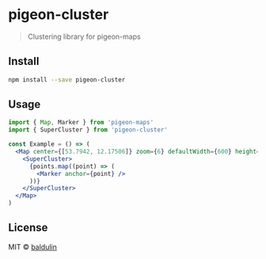 # pigeon-cluster

> Clustering library for pigeon-maps

## Install

```bash
npm install --save pigeon-cluster
```

## Usage

```jsx
import { Map, Marker } from 'pigeon-maps'
import { SuperCluster } from 'pigeon-cluster'

const Example = () => (
  <Map center={[53.7942, 12.17506]} zoom={6} defaultWidth={600} height={800}>
    <SuperCluster>
      {points.map((point) => (
        <Marker anchor={point} />
      ))}
    </SuperCluster>
  </Map>
)
```

## License

MIT © [baldulin](https://github.com/baldulin)

